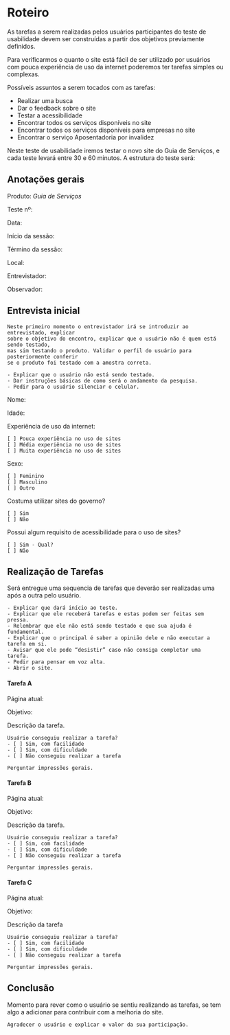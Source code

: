 # Roteiro
As tarefas a serem realizadas pelos usuários participantes do teste de usabilidade devem ser construídas a partir dos objetivos previamente definidos. 

Para verificarmos o quanto o site está fácil de ser utilizado por usuários com pouca experiência de uso da internet poderemos ter tarefas simples ou complexas. 

Possíveis assuntos a serem tocados com as tarefas:
- Realizar uma busca 
- Dar o feedback sobre o site
- Testar a acessibilidade
- Encontrar todos os serviços disponíveis no site
- Encontrar todos os serviços disponíveis para empresas no site
- Encontrar o serviço Aposentadoria por invalidez 

Neste teste de usabilidade iremos testar o novo site do Guia de Serviços, e cada teste levará entre 30 e 60 minutos. A estrutura do teste será:


## Anotações gerais

Produto: *Guia de Serviços*

Teste nº:

Data: 

Início da sessão:          

Término da sessão:          

Local: 

Entrevistador:

Observador:


## Entrevista inicial

```
Neste primeiro momento o entrevistador irá se introduzir ao entrevistado, explicar
sobre o objetivo do encontro, explicar que o usuário não é quem está sendo testado,
mas sim testando o produto. Validar o perfil do usuário para posteriormente conferir 
se o produto foi testado com a amostra correta. 

- Explicar que o usuário não está sendo testado.
- Dar instruções básicas de como será o andamento da pesquisa.
- Pedir para o usuário silenciar o celular.
```

Nome:

Idade: 

Experiência de uso da internet:
```
[ ] Pouca experiência no uso de sites
[ ] Média experiência no uso de sites
[ ] Muita experiência no uso de sites
```

Sexo: 
```
[ ] Feminino
[ ] Masculino
[ ] Outro
```

Costuma utilizar sites do governo?
```
[ ] Sim 
[ ] Não
```

Possui algum requisito de acessibilidade para o uso de sites?
```
[ ] Sim - Qual?
[ ] Não
```


## Realização de Tarefas
Será entregue uma sequencia de tarefas que deverão ser realizadas uma após a outra pelo usuário.

```
- Explicar que dará início ao teste.
- Explicar que ele receberá tarefas e estas podem ser feitas sem pressa.
- Relembrar que ele não está sendo testado e que sua ajuda é fundamental.
- Explicar que o principal é saber a opinião dele e não executar a tarefa em si.
- Avisar que ele pode “desistir” caso não consiga completar uma tarefa.
- Pedir para pensar em voz alta.
- Abrir o site.
```


#### Tarefa A
Página atual: 

Objetivo: 

Descrição da tarefa.


```
Usuário conseguiu realizar a tarefa?
- [ ] Sim, com facilidade
- [ ] Sim, com dificuldade
- [ ] Não conseguiu realizar a tarefa
```

```
Perguntar impressões gerais.
```


#### Tarefa B
Página atual: 

Objetivo: 

Descrição da tarefa. 

```
Usuário conseguiu realizar a tarefa?
- [ ] Sim, com facilidade
- [ ] Sim, com dificuldade
- [ ] Não conseguiu realizar a tarefa
```

```
Perguntar impressões gerais.
```


#### Tarefa C
Página atual: 

Objetivo: 

Descrição da tarefa

```
Usuário conseguiu realizar a tarefa?
- [ ] Sim, com facilidade
- [ ] Sim, com dificuldade
- [ ] Não conseguiu realizar a tarefa
```

```
Perguntar impressões gerais.
```

## Conclusão
Momento para rever como o usuário se sentiu realizando as tarefas, se tem algo a adicionar para contribuir com a melhoria do site.

```
Agradecer o usuário e explicar o valor da sua participação.
```